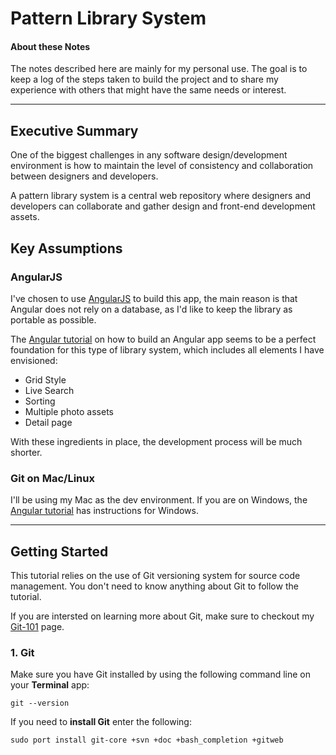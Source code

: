 # Pattern Library System

#### About these Notes

The notes described here are mainly for my personal use. The goal is to keep a log of the steps taken to build the project and to share my experience with others that might have the same needs or interest.

***

## Executive Summary

One of the biggest challenges in any software design/development environment is how to maintain the level of consistency and collaboration between designers and developers.

A pattern library system is a central web repository where designers and developers can collaborate and gather design and front-end development assets.


## Key Assumptions

### AngularJS

I've chosen to use [AngularJS](http://angularjs.org/) to build this app, the main reason is that Angular does not rely on a database, as I'd like to keep the library as portable as possible.

The [Angular tutorial](http://docs.angularjs.org/tutorial) on how to build an Angular app seems to be a perfect foundation for this type of library system, which includes all elements I have envisioned:

- Grid Style
- Live Search
- Sorting 
- Multiple photo assets
- Detail page

With these ingredients in place, the development process will be much shorter.

### Git on Mac/Linux
I'll be using my Mac as the dev environment. If you are on Windows, the [Angular tutorial](http://docs.angularjs.org/tutorial) has instructions for Windows.

***

## Getting Started
This tutorial relies on the use of Git versioning system for source code management. You don't need to know anything about Git to follow the tutorial. 

If you are intersted on learning more about Git, make sure to checkout my [Git-101](https://github.com/mpaiva-tr/Modern-Web/blob/master/GIT-101.md) page.

### 1. Git
Make sure you have Git installed by using the following command line on your **Terminal** app:

	git --version
	
If you need to **install Git** enter the following:

	sudo port install git-core +svn +doc +bash_completion +gitweb

